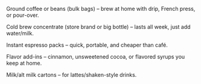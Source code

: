 Ground coffee or beans (bulk bags) – brew at home with drip, French press, or pour-over.

Cold brew concentrate (store brand or big bottle) – lasts all week, just add water/milk.

Instant espresso packs – quick, portable, and cheaper than café.

Flavor add-ins – cinnamon, unsweetened cocoa, or flavored syrups you keep at home.

Milk/alt milk cartons – for lattes/shaken-style drinks.
